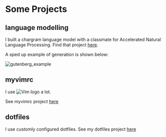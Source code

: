 # Some Projects

## language modelling

I built a chargram language model with a classmate for Accelerated Natural Language Processing. Find that project [here](https://github.com/klebster2/chargram-model).

A sped up example of generation is shown below:

![gutenberg_example](https://github.com/klebster2/perplexity-toolkit/blob/master/gutenberg_example.gif "An example of generating characters using a 10-gram gutenberg model")

## myvimrc

I use ![Vim logo](https://images.wikia.com/vim/images/8/89/Wiki-wordmark.png "") a lot.

See myvimrc project [here](https://github.com/klebster2/myvimrc)

## dotfiles

I use customly configured dotfiles. See my dotfiles project [here](https://github.com/klebster2/dotfiles)

